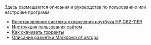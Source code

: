 Здесь размещаются описания и руководства по пользованию или настройке программ.

* [Восстановление системы охлаждения ноутбука HP G62-11ER](Восстановление%20системы%20охлаждения%20ноутбука%20HP%20G62-11ER)
* [Инструкция пользования сайтом](Инструкция%20пользования%20сайтом)
* [Как скачивать торренты](Как%20скачивать%20торренты)
* [Описание разметки Markdown от автора](Описание%20разметки%20Markdown%20от%20автора)
